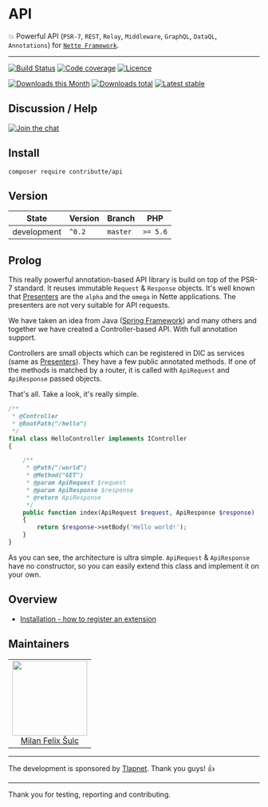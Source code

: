 # API

:boom: Powerful API (`PSR-7`, `REST`, `Relay`, `Middleware`, `GraphQL`, `DataQL`, `Annotations`) for [`Nette Framework`](https://github.com/nette/).

-----

[![Build Status](https://img.shields.io/travis/contributte/api.svg?style=flat-square)](https://travis-ci.org/contributte/api)
[![Code coverage](https://img.shields.io/coveralls/contributte/api.svg?style=flat-square)](https://coveralls.io/r/contributte/api)
[![Licence](https://img.shields.io/packagist/l/contributte/api.svg?style=flat-square)](https://packagist.org/packages/contributte/api)

[![Downloads this Month](https://img.shields.io/packagist/dm/contributte/api.svg?style=flat-square)](https://packagist.org/packages/contributte/api)
[![Downloads total](https://img.shields.io/packagist/dt/contributte/api.svg?style=flat-square)](https://packagist.org/packages/contributte/api)
[![Latest stable](https://img.shields.io/packagist/v/contributte/api.svg?style=flat-square)](https://packagist.org/packages/contributte/api)

## Discussion / Help

[![Join the chat](https://img.shields.io/gitter/room/contributte/contributte.svg?style=flat-square)](http://bit.ly/ctteg)

## Install

```
composer require contributte/api
```

## Version

| State       | Version | Branch   | PHP      |
|-------------|---------|----------|----------|
| development | `^0.2`  | `master` | `>= 5.6` |

## Prolog

This really powerful annotation-based API library is build on top of the PSR-7 standard. It reuses immutable `Request` & `Response` objects. It's well known that [Presenters](https://api.nette.org/2.4/Nette.Application.UI.Presenter.html) are the `alpha` and the `omega` in Nette applications. The presenters are not very suitable for API requests.

We have taken an idea from Java ([Spring Framework](https://spring.io/guides/gs/rest-service/)) and many others and together we have created a Controller-based API. With full annotation support.

Controllers are small objects which can be registered in DIC as services (same as [Presenters](https://api.nette.org/2.4/Nette.Application.UI.Presenter.html)). They have a few public annotated methods. If one of the methods is matched by a router, it is called with `ApiRequest` and `ApiResponse` passed objects.

That's all. Take a look, it's really simple.

```php
/**
 * @Controller
 * @RootPath("/hello")
 */
final class HelloController implements IController
{

    /**
     * @Path("/world")
     * @Method("GET")
     * @param ApiRequest $request
     * @param ApiResponse $response
     * @return ApiResponse
     */
    public function index(ApiRequest $request, ApiResponse $response)
    {
        return $response->setBody('Hello world!');
    }
}
```

As you can see, the architecture is ultra simple. `ApiRequest` & `ApiResponse` have no constructor, so you can easily
extend this class and implement it on your own.

## Overview

- [Installation - how to register an extension](https://github.com/contributte/api/tree/master/.docs#installation)

## Maintainers

<table>
  <tbody>
    <tr>
      <td align="center">
        <a href="https://github.com/f3l1x">
            <img width="150" height="150" src="https://avatars2.githubusercontent.com/u/538058?v=3&s=150">
        </a>
        </br>
        <a href="https://github.com/f3l1x">Milan Felix Šulc</a>
      </td>
    </tr>
  <tbody>
</table>

-----

The development is sponsored by [Tlapnet](http://www.tlapnet.cz). Thank you guys! :+1:

-----

Thank you for testing, reporting and contributing.
